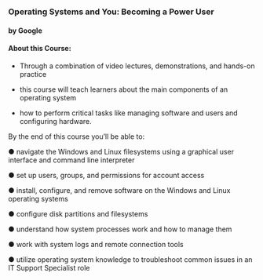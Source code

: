 ### Operating Systems and You: Becoming a Power User
#### by Google

#### About this Course:

- Through a combination of video lectures, demonstrations, and hands-on practice

- this course will teach learners about the main components of an operating system

- how to perform critical tasks like managing software and users and configuring hardware.



By the end of this course you’ll be able to:

● navigate the Windows and Linux filesystems using a graphical user interface and command line interpreter

● set up users, groups, and permissions for account access

● install, configure, and remove software on the Windows and Linux operating systems

● configure disk partitions and filesystems

● understand how system processes work and how to manage them

● work with system logs and remote connection tools

● utilize operating system knowledge to troubleshoot common issues in an IT Support Specialist role